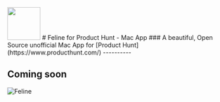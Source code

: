 <img src="https://lh3.googleusercontent.com/MCoiCCwUan0dxzqRR_Mrr7kO308roYdI2aTsIpUGYWzUmpJT1-R2_J04weQKFEd3Mg=w300-rw" width="75">
# Feline for Product Hunt - Mac App
### A beautiful, Open Source unofficial Mac App for [Product Hunt](https://www.producthunt.com/)
----------

## Coming soon
![Feline](http://i.imgur.com/pREGiX8.jpg "Mockup")
